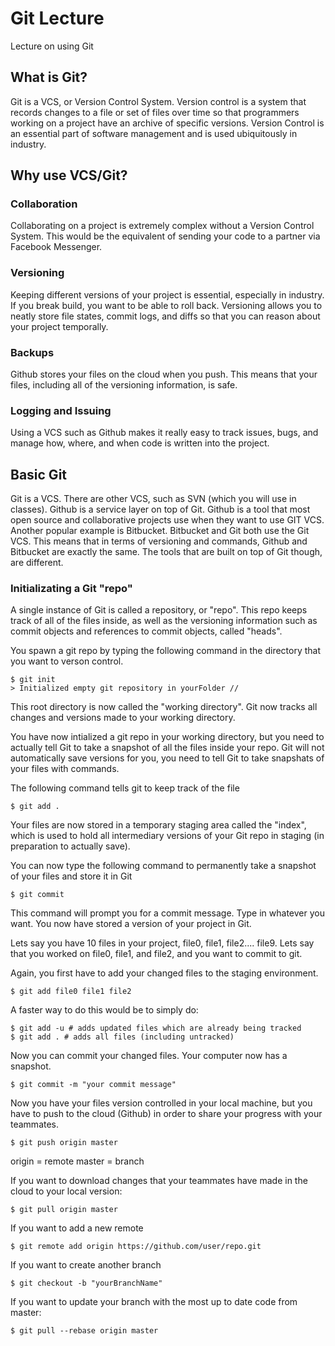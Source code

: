 # Git Lecture
Lecture on using Git

## What is Git?
Git is a VCS, or Version Control System. Version control is a system that records changes to a file or set of files over time so that
programmers working on a project have an archive of specific versions. Version Control is an essential part of software management
and is used ubiquitously in industry.

## Why use VCS/Git?
### Collaboration
Collaborating on a project is extremely complex without a Version Control System. This would be the equivalent of sending your code to a partner via Facebook Messenger.
### Versioning
Keeping different versions of your project is essential, especially in industry. If you break build, you want to be able to roll back.
Versioning allows you to neatly store file states, commit logs, and diffs so that you can reason about your project temporally.
### Backups
Github stores your files on the cloud when you push. This means that your files, including all of the versioning information, is
safe.
### Logging and Issuing
Using a VCS such as Github makes it really easy to track issues, bugs, and manage how, where, and when code is written into the project.

## Basic Git
Git is a VCS. There are other VCS, such as SVN (which you will use in classes). Github is a service layer on top of Git. Github
is a tool that most open source and collaborative projects use when they want to use GIT VCS. Another popular example is Bitbucket.
Bitbucket and Git both use the Git VCS. This means that in terms of versioning and commands, Github and Bitbucket are exactly the same.
The tools that are built on top of Git though, are different.

### Initializating a Git "repo"
A single instance of Git is called a repository, or "repo". This repo keeps track of all of the files inside, as well as the
versioning information such as commit objects and references to commit objects, called "heads".

You spawn a git repo by typing the following command in the directory that you want to verson control.

```
$ git init
> Initialized empty git repository in yourFolder // 
```

This root directory is now called the "working directory". Git now tracks all changes and versions made to your working directory.

You have now intialized a git repo in your working directory, but you need to actually tell Git to take a snapshot of all the
files inside your repo. Git will not automatically save versions for you, you need to tell Git to take snapshats of your files
with commands.

The following command tells git to keep track of the file

```
$ git add .
```

Your files are now stored in a temporary staging area called the "index", which is used to hold all intermediary versions of your
Git repo in staging (in preparation to actually save).

You can now type the following command to permanently take a snapshot of your files and store it in Git

```
$ git commit
```

This command will prompt you for a commit message. Type in whatever you want. You now have stored a version of your project in Git.

Lets say you have 10 files in your project, file0, file1, file2.... file9. Lets say that you worked on file0, file1, and file2, and you want to commit to git.

Again, you first have to add your changed files to the staging environment.

```
$ git add file0 file1 file2
```

A faster way to do this would be to simply do:
```
$ git add -u # adds updated files which are already being tracked
$ git add . # adds all files (including untracked)
```

Now you can commit your changed files. Your computer now has a snapshot.
```
$ git commit -m "your commit message"
```

Now you have your files version controlled in your local machine, but you have to push to the cloud (Github) in order to share your progress with your teammates.
```
$ git push origin master
```

origin = remote
master = branch

If you want to download changes that your teammates have made in the cloud to your local version:
```
$ git pull origin master
```

If you want to add a new remote
```
$ git remote add origin https://github.com/user/repo.git
```

If you want to create another branch
```
$ git checkout -b "yourBranchName"
```

If you want to update your branch with the most up to date code from master:
```
$ git pull --rebase origin master
```